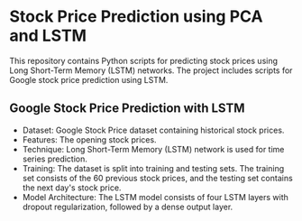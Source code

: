 # Stock Price Prediction using PCA and LSTM

This repository contains Python scripts for predicting stock prices using Long Short-Term Memory (LSTM) networks. The project includes scripts for Google stock price prediction using LSTM.

## Google Stock Price Prediction with LSTM
- Dataset: Google Stock Price dataset containing historical stock prices.
- Features: The opening stock prices.
- Technique: Long Short-Term Memory (LSTM) network is used for time series prediction.
- Training: The dataset is split into training and testing sets. The training set consists of the 60 previous stock prices, and the testing set contains the next day's stock price.
- Model Architecture: The LSTM model consists of four LSTM layers with dropout regularization, followed by a dense output layer.

